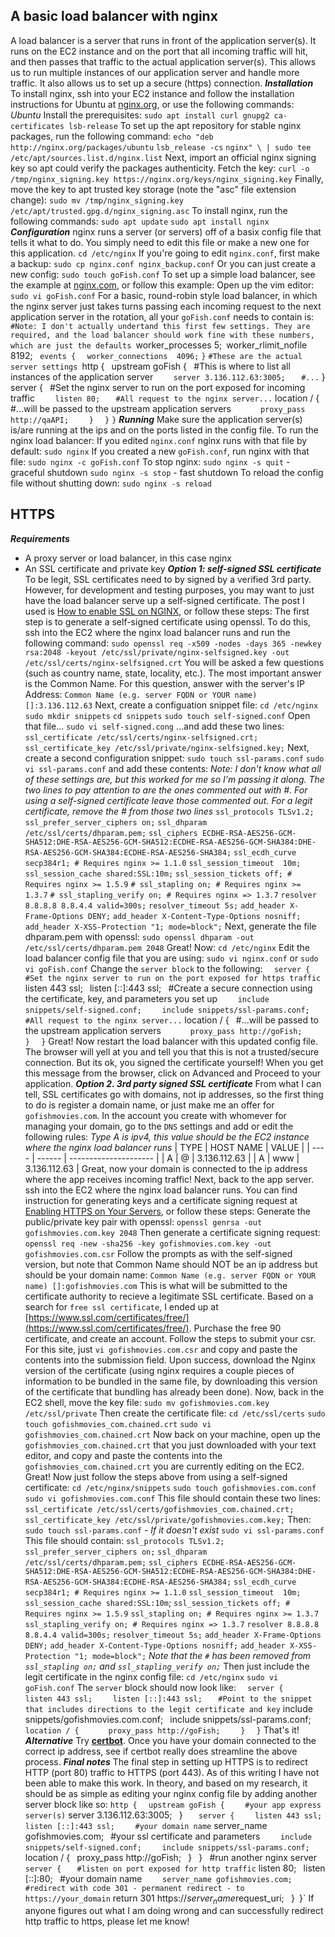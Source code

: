 ## A basic load balancer with nginx ##
A load balancer is a server that runs in front of the application server(s). It runs on the EC2 instance and on the port that all incoming traffic will hit, and then passes that traffic to the actual application server(s). This allows us to run multiple instances of our application server and handle more traffic. It also allows us to set up a secure (https) connection.
***Installation***
To install nginx, ssh into your EC2 instance and follow the installation instructions for Ubuntu at [nginx.org](https://nginx.org/en/linux_packages.html#Ubuntu), or use the following commands:
*Ubuntu*
Install the prerequisites:
`sudo apt install curl gnupg2 ca-certificates lsb-release`
To set up the apt repository for stable nginx packages, run the following command:
`echo "deb http://nginx.org/packages/ubuntu` `lsb_release -cs` `nginx" \ | sudo tee /etc/apt/sources.list.d/nginx.list`
Next, import an official nginx signing key so apt could verify the packages authenticity. Fetch the key:
`curl -o /tmp/nginx_signing.key https://nginx.org/keys/nginx_signing.key`
Finally, move the key to apt trusted key storage (note the "asc" file extension change):
`sudo mv /tmp/nginx_signing.key /etc/apt/trusted.gpg.d/nginx_signing.asc`
To install nginx, run the following commands:
`sudo apt update`
`sudo apt install nginx`
***Configuration***
nginx runs a server (or servers) off of a basix config file that tells it what to do. You simply need to edit this file or make a new one for this application.
`cd /etc/nginx`
If you're going to edit `nginx.conf`, first make a backup:
`sudo cp nginx.conf nginx_backup.conf`
Or you can just create a new config:
`sudo touch goFish.conf`
To set up a simple load balancer, see the example at [nginx.com](https://www.nginx.com/resources/wiki/start/topics/examples/loadbalanceexample/), or follow this example:
Open up the vim editor:
`sudo vi goFish.conf`
For a basic, round-robin style load balancer, in which the nginx server just takes turns passing each incoming request to the next application server in the rotation, all your `goFish.conf` needs to contain is:
`#Note: I don't actually undertand this first few settings. They are required, and the load balancer should work fine with these numbers, which are just the defaults
`worker_processes 5;`
`worker_rlimit_nofile 8192;`
`
`events {`
`  worker_connections  4096;`
`}`
`#These are the actual server settings
`http {`
`  upstream goFish {`
`    #This is where to list all instances of the application server
`    server 3.136.112.63:3005;`
`    #...
`  }`
`  server {`
`    #Set the nginx server to run on the port exposed for incoming traffic
`    listen 80;`
`    #All request to the nginx server...
`    location / {`
`      #...will be passed to the upstream application servers
`      proxy_pass http://qaAPI;`
`    }`
`  }`
`}`
***Running***
Make sure the application server(s) is/are running at the ips and on the ports listed in the config file. To run the nginx load balancer:
If you edited `nginx.conf` nginx runs with that file by default:
`sudo nginx`
If you created a new `goFish.conf`, run nginx with that file:
`sudo nginx -c goFish.conf`
To stop nginx:
`sudo nginx -s quit` - graceful shutdown
`sudo nginx -s stop` - fast shutdown
To reload the config file without shutting down:
`sudo nginx -s reload`

## HTTPS ##
***Requirements***
- A proxy server or load balancer, in this case nginx
- An SSL certificate and private key
***Option 1: self-signed SSL certificate***
To be legit, SSL certificates need to by signed by a verified 3rd party. However, for development and testing purposes, you may want to just have the load balancer serve up a self-signed certificate. The post I used is [How to enable SSL on NGINX](https://www.techrepublic.com/article/how-to-enable-ssl-on-nginx/), or follow these steps:
The first step is to generate a self-signed certificate using openssl. To do this, ssh into the EC2 where the nginx load balancer runs and run the following command:
`sudo openssl req -x509 -nodes -days 365 -newkey rsa:2048 -keyout /etc/ssl/private/nginx-selfsigned.key -out /etc/ssl/certs/nginx-selfsigned.crt`
You will be asked a few questions (such as country name, state, locality, etc.). The most important answer is the Common Name. For this question, answer with the server's IP Address:
`Common Name (e.g. server FQDN or YOUR name) []:3.136.112.63`
Next, create a configuation snippet file:
`cd /etc/nginx`
`sudo mkdir snippets`
`cd snippets`
`sudo touch self-signed.conf`
Open that file...
`sudo vi self-signed.cong`
...and add these two lines:
`ssl_certificate /etc/ssl/certs/nginx-selfsigned.crt;`
`ssl_certificate_key /etc/ssl/private/nginx-selfsigned.key;`
Next, create a second configuration snippet:
`sudo touch ssl-params.conf`
`sudo vi ssl-params.conf`
and add these contents:
*Note: I don't know what all of these settings are, but this worked for me so I'm passing it along. The two lines to pay attention to are the ones commented out with #. For using a self-signed certificate leave those commented out. For a legit certificate, remove the # from those two lines*
`ssl_protocols TLSv1.2;`
`ssl_prefer_server_ciphers on;`
`ssl_dhparam /etc/ssl/certs/dhparam.pem;`
`ssl_ciphers ECDHE-RSA-AES256-GCM-SHA512:DHE-RSA-AES256-GCM-SHA512:ECDHE-RSA-AES256-GCM-SHA384:DHE-RSA-AES256-GCM-SHA384:ECDHE-RSA-AES256-SHA384;`
`ssl_ecdh_curve secp384r1; # Requires nginx >= 1.1.0`
`ssl_session_timeout  10m;`
`ssl_session_cache shared:SSL:10m;`
`ssl_session_tickets off; # Requires nginx >= 1.5.9`
`# ssl_stapling on; # Requires nginx >= 1.3.7`
`# ssl_stapling_verify on; # Requires nginx => 1.3.7`
`resolver 8.8.8.8 8.8.4.4 valid=300s;`
`resolver_timeout 5s;`
`add_header X-Frame-Options DENY;`
`add_header X-Content-Type-Options nosniff;`
`add_header X-XSS-Protection "1; mode=block";`
Next, generate the file dhparam.pem with openssl:
`sudo openssl dhparam -out /etc/ssl/certs/dhparam.pem 2048`
Great! Now:
`cd /etc/nginx`
Edit the load balancer config file that you are using:
`sudo vi nginx.conf` or `sudo vi goFish.conf`
Change the `server block` to the following:
`  server {`
`    #Set the nginx server to run on the port exposed for https traffic
`    listen 443 ssl;`
`    listen [::]:443 ssl;`
`    #Create a secure connection using the certificate, key, and parameters you set up
`    include snippets/self-signed.conf;`
`    include snippets/ssl-params.conf;`
`    #All request to the nginx server...
`    location / {`
`      #...will be passed to the upstream application servers
`      proxy_pass http://goFish;`
`    }`
`  }`
Great! Now restart the load balancer with this updated config file.
The browser will yell at you and tell you that this is not a trusted/secure connection. But its ok, you signed the certificate yourself! When you get this message from the browser, click on Advanced and Proceed to your application.
***Option 2. 3rd party signed SSL certificate***
From what I can tell, SSL certificates go with domains, not ip addresses, so the first thing to do is register a domain name, or just make me an offer for `gofishmovies.com`.
In the account you create with whomever for managing your domain, go to the `DNS` settings and add or edit the following rules:
*Type A is ipv4, this value should be the EC2 instance where the nginx load balancer runs*
| TYPE | HOST NAME | VALUE |
| ---- | ------ | --------------------- |
| A | @ | 3.136.112.63 |
| A | www | 3.136.112.63 |
Great, now your domain is connected to the ip address where the app receives incoming traffic!
Next, back to the app server. ssh into the EC2 where the nginx load balancer runs. You can find instruction for generating keys and a certificate signing request at [Enabling HTTPS on Your Servers](https://developers.google.com/web/fundamentals/security/encrypt-in-transit/enable-https), or follow these steps:
Generate the public/private key pair with openssl:
`openssl genrsa -out gofishmovies.com.key 2048`
Then generate a certificate signing request:
`openssl req -new -sha256 -key gofishmovies.com.key -out gofishmovies.com.csr`
Follow the prompts as with the self-signed version, but note that Common Name should NOT be an ip address but should be your domain name:
`Common Name (e.g. server FQDN or YOUR name) []:gofishmovies.com`
This is what will be submitted to the certificate authority to recieve a legitimate SSL certificate.
Based on a search for `free ssl certificate`, I ended up at [https://www.ssl.com/certificates/free/](https://www.ssl.com/certificates/free/). Purchase the free 90 certificate, and create an account. Follow the steps to submit your csr. For this site, just
`vi gofishmovies.com.csr`
and copy and paste the contents into the submission field.
Upon success, download the Nginx version of the certificate (using nginx requires a couple pieces of information to be bundled in the same file, by downloading this version of the certificate that bundling has already been done).
Now, back in the EC2 shell, move the key file:
`sudo mv gofishmovies.com.key /etc/ssl/private`
Then create the certificate file:
`cd /etc/ssl/certs`
`sudo touch gofishmovies_com.chained.crt`
`sudo vi gofishmovies_com.chained.crt`
Now back on your machine, open up the `gofishmovies_com.chained.crt` that you just downloaded with your text editor, and copy and paste the contents into the `gofishmovies_com.chained.crt` you are currently editing on the EC2.
Great! Now just follow the steps above from using a self-signed certificate:
`cd /etc/nginx/snippets`
`sudo touch gofishmovies.com.conf`
`sudo vi gofishmovies.com.conf`
This file should contain these two lines:
`ssl_certificate /etc/ssl/certs/gofishmovies_com.chained.crt;`
`ssl_certificate_key /etc/ssl/private/gofishmovies.com.key;`
Then:
`sudo touch ssl-params.conf` - *If it doesn't exist*
`sudo vi ssl-params.conf`
This file should contain:
`ssl_protocols TLSv1.2;`
`ssl_prefer_server_ciphers on;`
`ssl_dhparam /etc/ssl/certs/dhparam.pem;`
`ssl_ciphers ECDHE-RSA-AES256-GCM-SHA512:DHE-RSA-AES256-GCM-SHA512:ECDHE-RSA-AES256-GCM-SHA384:DHE-RSA-AES256-GCM-SHA384:ECDHE-RSA-AES256-SHA384;`
`ssl_ecdh_curve secp384r1; # Requires nginx >= 1.1.0`
`ssl_session_timeout  10m;`
`ssl_session_cache shared:SSL:10m`;
`ssl_session_tickets off; # Requires nginx >= 1.5.9`
`ssl_stapling on; # Requires nginx >= 1.3.7`
`ssl_stapling_verify on; # Requires nginx => 1.3.7`
`resolver 8.8.8.8 8.8.4.4 valid=300s;`
`resolver_timeout 5s;`
`add_header X-Frame-Options DENY;`
`add_header X-Content-Type-Options nosniff;`
`add_header X-XSS-Protection "1; mode=block";`
*Note that the `#` has been removed from `ssl_stapling on;` and `ssl_stapling_verify on;`*
Then just include the legit certificate in the nginx config file:
`cd /etc/nginx`
`sudo vi goFish.conf`
The `server` block should now look like:
`  server {`
`    listen 443 ssl;`
`    listen [::]:443 ssl;`
`    #Point to the snippet that includes directions to the legit certificate and key
`    include snippets/gofishmovies.com.conf;`
`    include snippets/ssl-params.conf;`
`
`    location / {`
`      proxy_pass http://goFish;`
`    }`
`  }`
That's it!
***Alternative***
Try [**certbot**](https://certbot.eff.org/lets-encrypt/ubuntufocal-nginx). Once you have your domain connected to the correct ip address, see if certbot really does streamline the above process.
***Final notes***
The final step in setting up HTTPS is to redirect HTTP (port 80) traffic to HTTPS (port 443). As of this writing I have not been able to make this work. In theory, and based on my research, it should be as simple as editing your nginx config file by adding another server block like so:
`http {`
`  upstream goFish {`
`     #your app express server(s)
`    server 3.136.112.63:3005;`
`  }`
`
`  server {`
`    listen 443 ssl;`
`    listen [::]:443 ssl;`
`     #your domain name
`    server_name gofishmovies.com;`
`    #your ssl certificate and parameters
`    include snippets/self-signed.conf;`
`    include snippets/ssl-params.conf;`
`
`    location / {`
`      proxy_pass http://goFish;`
`    }`
`  }`
`  #run another nginx server
`  server {`
`    #listen on port exposed for http traffic
`    listen 80;`
`    listen [::]:80;`
`    #your domain name
`    server_name gofishmovies.com;`
`    #redirect with code 301 - permanent redirect - to https://your_domain
`    return 301 https://$server_name$request_uri;`
` }`
`}`
If anyone figures out what I am doing wrong and can successfully redirect http traffic to https, please let me know!